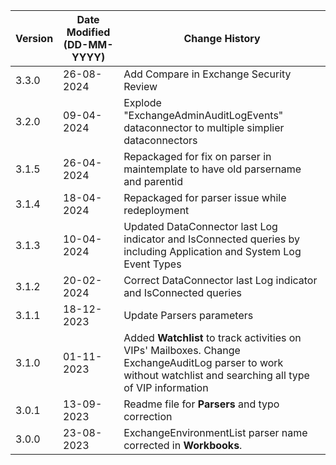 | **Version** | **Date Modified (DD-MM-YYYY)** | **Change History**                          |
|-------------|--------------------------------|---------------------------------------------|
| 3.3.0       | 26-08-2024                     | Add Compare in Exchange Security Review      |
| 3.2.0       | 09-04-2024                     | Explode "ExchangeAdminAuditLogEvents" dataconnector to multiple simplier dataconnectors      |
| 3.1.5       | 26-04-2024                     | Repackaged for fix on parser in maintemplate to have old parsername and parentid                    |
| 3.1.4       | 18-04-2024                     | Repackaged for parser issue while redeployment      |
| 3.1.3       | 10-04-2024                     | Updated DataConnector last Log indicator and IsConnected queries by including Application and System Log Event Types      |
| 3.1.2       | 20-02-2024                     | Correct DataConnector last Log indicator and IsConnected queries      |
| 3.1.1       | 18-12-2023                     | Update Parsers parameters         |
| 3.1.0       | 01-11-2023                     | Added **Watchlist** to track activities on VIPs' Mailboxes. Change ExchangeAuditLog parser to work without watchlist and searching all type of VIP information         |
| 3.0.1       | 13-09-2023                     | Readme file for **Parsers** and typo correction                      |
| 3.0.0       | 23-08-2023                     | ExchangeEnvironmentList parser name corrected in **Workbooks**. |
